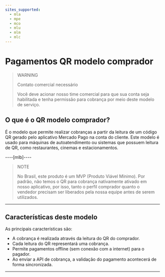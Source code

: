 ```yaml
---
sites_supported:
  - mla
  - mpe
  - mco
  - mlu
  - mlm
  - mlc
---
```


# Pagamentos QR modelo comprador

> WARNING
>
> Contato comercial necessário
>
> Você deve acionar nosso time comercial para que sua conta seja habilitada e tenha permissão para cobrança por meio deste modelo de serviço.


## O que é o QR modelo comprador?

É o modelo que permite realizar cobranças a partir da leitura de um código QR gerado pelo aplicativo Mercado Pago na conta do cliente. Este modelo é usado para máquinas de autoatendimento ou sistemas que possuem leitura de QR, como restaurantes, cinemas e estacionamentos. 

----[mlb]----

> NOTE
>
> No Brasil, este produto é um MVP (Produto Viável Mínimo). Por padrão, não temos o QR para cobrança nativamente ativado em nosso aplicativo, por isso, tanto o perfil comprador quanto o vendedor precisam ser liberados pela nossa equipe antes de serem utilizados. 

------------

## Características deste modelo

As principais características são:

- A cobrança é realizada através da leitura do QR do comprador.
- Cada leitura do QR representará uma cobrança.
- Permite pagamentos offline (sem conexão com a internet) para o pagador. 
- Ao enviar a API de cobrança, a validação do pagamento acontecerá de forma sincronizada.

---